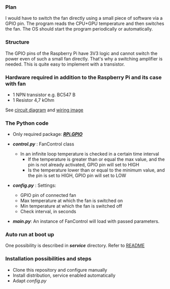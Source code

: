 ### Plan

I would have to switch the fan directly using a small piece of software via a
GPIO pin. The program reads the CPU+GPU temperature and then switches the fan.
The OS should start the program periodically or automatically.

### Structure

The GPIO pins of the Raspberry Pi have 3V3 logic and cannot switch the power
even of such a small fan directly. That's why a switching amplifier is needed.
This is quite easy to implement with a transistor.

### Hardware required in addition to the Raspberry Pi and its case with fan

* 1 NPN transistor e.g. BC547 B
* 1 Resistor 4,7 kOhm

See [circuit diagram](hardware/circuit_diagram.png)
and [wiring image](hardware/wiring.png)

### The Python code

* Only required package: [**_RPi.GPIO_**](https://pypi.org/project/RPi.GPIO/)

* **_control.py_** : FanControl class
    * In an infinite loop temperature is checked in a certain time interval
        * If the temperature is greater than or equal the max value, and the
          pin is
          not already activated, GPIO pin will set to HIGH
        * Is the temperature lower than or equal to the minimum value, and the
          pin
          is set to HIGH, GPIO pin will set to LOW
* **_config.py_** : Settings:
    * GPIO pin of connected fan
    * Max temperature at which the fan is switched on
    * Min temperature at which the fan is switched off
    * Check interval, in seconds

* **_main.py_**: An instance of FanControl will load with passed parameters.

### Auto run at boot up

One possibility is described in **_service_** directory. Refer
to [README](service/README.md)

### Installation possibilities and steps

* Clone this repository and configure manually
* Install distribution, service enabled automatically
* Adapt _config.py_ 